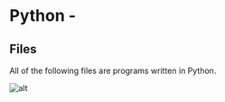 # Python -

## Files

All of the following files are programs written in Python.

![alt](https://geps.dev/progress/00)
